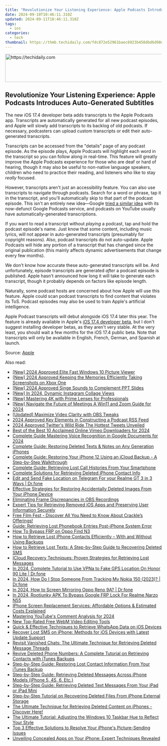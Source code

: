 ```yaml
---
title: "Revolutionize Your Listening Experience: Apple Podcasts Introduces Auto-Generated Subtitles"
date: 2024-09-10T10:46:11.310Z
updated: 2024-09-11T10:46:11.310Z
tags:
  - ios
categories:
  - tech
thumbnail: https://thmb.techidaily.com/fdc872e52961baec6923b458dbd6d98e67f3ed40f9ab2afdf7e0f1b821a0cc59.jpg
---
```






<!-- affiliate ads begin -->
<a href="https://unicoeye.pxf.io/c/5597632/2134237/18498" target="_top" id="2134237">
  <img src="//a.impactradius-go.com/display-ad/18498-2134237" border="0" alt="https://techidaily.com" width="728" height="90"/>
</a>
<img height="0" width="0" src="https://unicoeye.pxf.io/i/5597632/2134237/18498" style="position:absolute;visibility:hidden;" border="0" />
<!-- affiliate ads end -->




## Revolutionize Your Listening Experience: Apple Podcasts Introduces Auto-Generated Subtitles

The new iOS 17.4 developer beta adds transcripts to the Apple Podcasts app. Transcripts are automatically generated for all new podcast episodes, and Apple will slowly add transcripts to its backlog of old podcasts. If necessary, podcasters can upload custom transcripts or edit their auto-generated transcripts.

 Transcripts can be accessed from the "details" page of any podcast episode. As the episode plays, Apple Podcasts will highlight each word in the transcript so you can follow along in real-time. This feature will greatly improve the Apple Podcasts experience for those who are deaf or hard of hearing, though it may also be useful to non-native language speakers, children who need to practice their reading, and listeners who like to stay _really_ focused.

 However, transcripts aren't just an accessibility feature. You can also use transcripts to navigate through podcasts. Search for a word or phrase, tap it in the transcript, and you'll automatically skip to that part of the podcast episode. This isn't an entirely new idea—Google [tried a similar idea](https://www.androidpolice.com/2019/03/26/google-podcasts-in-episode-search-is-coming-shows-now-being-fully-transcribed/) with its now-defunct Google Podcasts service, and podcasts on YouTube usually have automatically-generated transcriptions.

 If you want to read a transcript without _playing_ a podcast, tap and hold the podcast episode's name. Just know that some content, including music lyrics, will not appear in auto-generated transcripts (presumably for copyright reasons). Also, podcast transcripts do not auto-update. Apple Podcasts will hide any portion of a transcript that has changed since the original publication (this mainly affects dynamic advertisements that change every few months).

 We don't know how accurate these auto-generated transcripts will be. And unfortunately, episode transcripts are generated _after_ a podcast episode is published. Apple hasn't announced how long it will take to generate each transcript, though it probably depends on factors like episode length.

 Naturally, some podcast hosts are concerned about how Apple will use this feature. Apple could scan podcast transcripts to find content that violates its ToS. Podcast episodes may also be used to train Apple's artificial intelligence.

 Apple Podcast transcripts will debut alongside iOS 17.4 later this year. The feature is already available in Apple's [iOS 17.4 developer beta](https://program-issues.techidaily.com/fixing-the-issue-no-available-camera-on-your-snapchat-app/), but I don't suggest installing developer betas, as they aren't very stable. At the very least, you should wait a few months for the iOS 17.4 public beta. Note that transcripts will only be available in English, French, German, and Spanish at launch.

 Source: [Apple](https://podcasters.apple.com/support/5316-transcripts-on-apple-podcasts)

<ins class="adsbygoogle"
     style="display:block"
     data-ad-format="autorelaxed"
     data-ad-client="ca-pub-7571918770474297"
     data-ad-slot="1223367746"></ins>



<ins class="adsbygoogle"
     style="display:block"
     data-ad-client="ca-pub-7571918770474297"
     data-ad-slot="8358498916"
     data-ad-format="auto"
     data-full-width-responsive="true"></ins>

<span class="atpl-alsoreadstyle">Also read:</span>
<div><ul>
<li><a href="https://vp-tips.techidaily.com/new-2024-approved-elite-fast-windows-10-picture-viewer/"><u>[New] 2024 Approved  Elite Fast Windows 10 Picture Viewer</u></a></li>
<li><a href="https://screen-activity-recording.techidaily.com/new-2024-approved-keeping-the-memories-efficiently-taking-screenshots-on-xbox-one/"><u>[New] 2024 Approved  Keeping the Memories  Efficiently Taking Screenshots on Xbox One</u></a></li>
<li><a href="https://fox-hovers.techidaily.com/new-2024-approved-singe-sounds-to-complement-ppt-slides/"><u>[New] 2024 Approved  Singe Sounds to Complement PPT Slides</u></a></li>
<li><a href="https://instagram-clips.techidaily.com/new-in-2024-dynamic-instagram-collage-views/"><u>[New] In 2024, Dynamic Instagram Collage Views</u></a></li>
<li><a href="https://extra-guidance.techidaily.com/new-mastering-4k-with-prime-lenses-for-professionals/"><u>[New] Mastering 4K with Prime Lenses for Professionals</u></a></li>
<li><a href="https://article-helps.techidaily.com/new-navigate-the-future-of-meetings-a-win11-and-zoom-guide-for-2024/"><u>[New] Navigate the Future of Meetings  A Win11 and Zoom Guide for 2024</u></a></li>
<li><a href="https://screen-capture.techidaily.com/updated-maximize-video-clarity-with-obs-tweaks/"><u>[Updated] Maximize Video Clarity with OBS Tweaks</u></a></li>
<li><a href="https://extra-support.techidaily.com/2024-approved-key-elements-in-constructing-a-podcast-rss-feed/"><u>2024 Approved  Key Elements in Constructing a Podcast RSS Feed</u></a></li>
<li><a href="https://twitter-clips.techidaily.com/2024-approved-twitters-wild-ride-the-hottest-tweets-unveiled/"><u>2024 Approved  Twitter's Wild Ride  The Hottest Tweets Unveiled</u></a></li>
<li><a href="https://vimeo-videos.techidaily.com/best-of-the-best-10-acclaimed-online-vimeo-downloaders-for-2024/"><u>Best of the Best  10 Acclaimed Online Vimeo Downloaders for 2024</u></a></li>
<li><a href="https://fox-links.techidaily.com/complete-guide-mastering-voice-recognition-in-google-documents-for-2024/"><u>Complete Guide  Mastering Voice Recognition in Google Documents for 2024</u></a></li>
<li><a href="https://os-tips.techidaily.com/complete-guide-restoring-deleted-texts-and-notes-on-any-generation-iphones/"><u>Complete Guide: Restoring Deleted Texts & Notes on Any Generation iPhones</u></a></li>
<li><a href="https://os-tips.techidaily.com/complete-guide-restoring-your-iphone-12-using-an-icloud-backup-a-step-by-step-walkthrough/"><u>Complete Guide: Restoring Your iPhone 12 Using an iCloud Backup - A Step-by-Step Walkthrough</u></a></li>
<li><a href="https://os-tips.techidaily.com/complete-guide-retrieving-lost-call-histories-from-your-smartphone/"><u>Complete Guide: Retrieving Lost Call Histories From Your Smartphone</u></a></li>
<li><a href="https://os-tips.techidaily.com/complete-solutions-for-retrieving-deleted-iphone-contact-info/"><u>Complete Solutions for Retrieving Deleted iPhone Contact Info</u></a></li>
<li><a href="https://location-social.techidaily.com/edit-and-send-fake-location-on-telegram-for-your-realme-gt-3-in-3-ways-drfone-by-drfone-virtual-android/"><u>Edit and Send Fake Location on Telegram For your Realme GT 3 in 3 Ways | Dr.fone</u></a></li>
<li><a href="https://os-tips.techidaily.com/effective-strategies-for-restoring-accidentally-deleted-images-from-your-iphone-device/"><u>Effective Strategies for Restoring Accidentally Deleted Images From Your iPhone Device</u></a></li>
<li><a href="https://on-screen-recording.techidaily.com/eliminating-frame-discrepancies-in-obs-recordings/"><u>Eliminating Frame Discrepancies in OBS Recordings</u></a></li>
<li><a href="https://os-tips.techidaily.com/expert-tips-for-retrieving-removed-ios-apps-and-preserving-user-information-securely/"><u>Expert Tips for Retrieving Removed iOS Apps and Preserving User Information Securely</u></a></li>
<li><a href="https://tech-renaissance.techidaily.com/free-film-fest-discover-all-you-need-to-know-about-crackles-offerings/"><u>Free Film Fest - Discover All You Need to Know About Crackle’s Offerings!</u></a></li>
<li><a href="https://os-tips.techidaily.com/guide-retrieving-lost-phonebook-entries-post-iphone-system-error/"><u>Guide: Retrieving Lost Phonebook Entries Post-iPhone System Error</u></a></li>
<li><a href="https://phone-solutions.techidaily.com/how-to-bypass-frp-on-oppo-find-n3-by-drfone-android-unlock-remove-google-frp/"><u>How To Bypass FRP on Oppo Find N3</u></a></li>
<li><a href="https://os-tips.techidaily.com/how-to-retrieve-lost-iphone-contacts-efficiently-with-and-without-using-backups/"><u>How to Retrieve Lost iPhone Contacts Efficiently – With and Without Using Backups</u></a></li>
<li><a href="https://os-tips.techidaily.com/how-to-retrieve-lost-texts-a-step-by-step-guide-to-recovering-deleted-sms/"><u>How to Retrieve Lost Texts: A Step-by-Step Guide to Recovering Deleted SMS</u></a></li>
<li><a href="https://os-tips.techidaily.com/icloud-recovery-techniques-proven-strategies-for-retrieving-lost-messages/"><u>ICloud Recovery Techniques: Proven Strategies for Retrieving Lost Messages</u></a></li>
<li><a href="https://review-topics.techidaily.com/in-2024-complete-tutorial-to-use-vpna-to-fake-gps-location-on-honor-90-lite-drfone-by-drfone-virtual-android/"><u>In 2024, Complete Tutorial to Use VPNa to Fake GPS Location On Honor 90 Lite | Dr.fone</u></a></li>
<li><a href="https://android-location-track.techidaily.com/in-2024-how-do-i-stop-someone-from-tracking-my-nokia-150-2023-drfone-by-drfone-virtual-android/"><u>In 2024, How Do I Stop Someone From Tracking My Nokia 150 (2023)? | Dr.fone</u></a></li>
<li><a href="https://screen-mirror.techidaily.com/in-2024-how-to-screen-mirroring-oppo-reno-9a-drfone-by-drfone-android/"><u>In 2024, How to Screen Mirroring Oppo Reno 9A? | Dr.fone</u></a></li>
<li><a href="https://easy-unlock-android.techidaily.com/in-2024-rootjunky-apk-to-bypass-google-frp-lock-for-realme-narzo-n55-by-drfone-android/"><u>In 2024, Rootjunky APK To Bypass Google FRP Lock For Realme Narzo N55</u></a></li>
<li><a href="https://os-tips.techidaily.com/iphone-screen-replacement-services-affordable-options-and-estimated-costs-explained/"><u>IPhone Screen Replacement Services: Affordable Options & Estimated Costs Explained</u></a></li>
<li><a href="https://extra-support.techidaily.com/mastering-youtubes-comment-analysis-for-2024/"><u>Mastering YouTube's Comment Analysis for 2024</u></a></li>
<li><a href="https://ai-driven-video-production.techidaily.com/new-top-rated-free-webm-video-editing-tools/"><u>New Top-Rated Free WebM Video Editing Tools</u></a></li>
<li><a href="https://os-tips.techidaily.com/quick-and-effective-techniques-to-retrieve-whatsapp-data-on-ios-devices/"><u>Quick & Effective Techniques to Retrieve WhatsApp Data on iOS Devices</u></a></li>
<li><a href="https://os-tips.techidaily.com/recover-lost-sms-on-iphone-methods-for-ios-devices-with-latest-update-support/"><u>Recover Lost SMS on iPhone: Methods for iOS Devices with Latest Update Support</u></a></li>
<li><a href="https://os-tips.techidaily.com/revisit-vanished-chats-the-ultimate-technique-for-retrieving-deleted-message-threads/"><u>Revisit Vanished Chats: The Ultimate Technique for Retrieving Deleted Message Threads</u></a></li>
<li><a href="https://os-tips.techidaily.com/revive-deleted-phone-numbers-a-complete-tutorial-on-retrieving-contacts-with-itunes-backups/"><u>Revive Deleted Phone Numbers: A Complete Tutorial on Retrieving Contacts with iTunes Backups</u></a></li>
<li><a href="https://os-tips.techidaily.com/step-by-step-guide-restoring-lost-contact-information-from-your-itunes-backup/"><u>Step-by-Step Guide: Restoring Lost Contact Information From Your iTunes Backup</u></a></li>
<li><a href="https://os-tips.techidaily.com/step-by-step-guide-retrieving-deleted-messages-across-iphone-models-iphone-5-4s-6-etc/"><u>Step-by-Step Guide: Retrieving Deleted Messages Across iPhone Models (iPhone 5, 4S, 6, Etc.)</u></a></li>
<li><a href="https://os-tips.techidaily.com/step-by-step-guide-retrieving-deleted-text-messages-from-your-ipad-or-ipad-mini/"><u>Step-by-Step Guide: Retrieving Deleted Text Messages From Your iPad or iPad Mini</u></a></li>
<li><a href="https://os-tips.techidaily.com/step-by-step-tutorial-on-recovering-deleted-files-from-iphone-external-storage/"><u>Step-by-Step Tutorial on Recovering Deleted Files From iPhone External Storage</u></a></li>
<li><a href="https://os-tips.techidaily.com/the-ultimate-technique-for-retrieving-deleted-content-on-iphones-discover-here/"><u>The Ultimate Technique for Retrieving Deleted Content on iPhones - Discover Here!</u></a></li>
<li><a href="https://tech-recovery.techidaily.com/the-ultimate-tutorial-adjusting-the-windows-10-taskbar-hue-to-reflect-your-style/"><u>The Ultimate Tutorial: Adjusting the Windows 10 Taskbar Hue to Reflect Your Style</u></a></li>
<li><a href="https://os-tips.techidaily.com/top-3-effective-solutions-to-resolve-your-iphones-picture-sending-issues/"><u>Top 3 Effective Solutions to Resolve Your iPhone's Picture-Sending Issues</u></a></li>
<li><a href="https://os-tips.techidaily.com/unveiling-concealed-apps-on-your-iphone-expert-techniques-revealed/"><u>Unveiling Concealed Apps on Your iPhone: Expert Techniques Revealed</u></a></li>
</ul></div>
